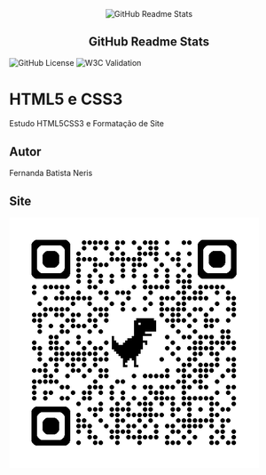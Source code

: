 <p align="center">
 <img width="100px" src="https://res.cloudinary.com/anuraghazra/image/upload/v1594908242/logo_ccswme.svg" align="center" alt="GitHub Readme Stats" />
 <h2 align="center">GitHub Readme Stats</h2>

</p>


![GitHub License](https://img.shields.io/github/license/Fernandass2/site)
![W3C Validation](https://img.shields.io/w3c-validation/html?targetUrl=https%3A%2F%2Fgithub.com%2FFernandass2%2Fsite)




# HTML5 e CSS3 
Estudo HTML5CSS3 e Formatação de Site

## Autor
Fernanda Batista Neris

## Site
![](img/qrcode.png)
